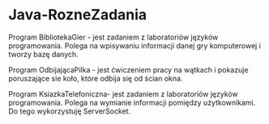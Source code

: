 # Java-RozneZadania
Program BibliotekaGier - jest zadaniem z laboratoriów języków programowania. Polega na wpisywaniu informacji danej gry komputerowej i tworzy bazę danych.   

Program OdbijającaPilka - jest ćwiczeniem pracy na wątkach i pokazuje poruszające sie koło, które odbija się od ścian okna.

Program KsiazkaTelefoniczna- jest zadaniem z laboratoriów języków programowania. Polega na wymianie informacji pomiędzy użytkownikami. Do tego wykorzystuję ServerSocket.
